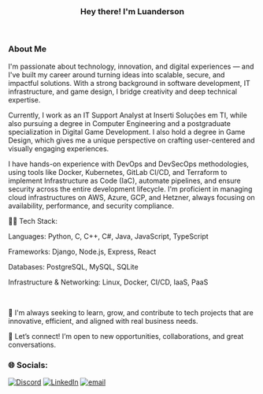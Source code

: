 </br>
<h3 align="center" size="500px">Hey there! I'm Luanderson</h3>
</br>


### About Me

<!-- <img align="right" alt="AI Generated Image" src="https://th.bing.com/th/id/OIG3.u6qGpBx7w1ALaytkDprs?w=1024&h=1024&rs=1&pid=ImgDetMain" width="400" /> -->


I'm passionate about technology, innovation, and digital experiences — and I've built my career around turning ideas into scalable, secure, and impactful solutions. With a strong background in software development, IT infrastructure, and game design, I bridge creativity and deep technical expertise.

Currently, I work as an IT Support Analyst at Inserti Soluções em TI, while also pursuing a degree in Computer Engineering and a postgraduate specialization in Digital Game Development. I also hold a degree in Game Design, which gives me a unique perspective on crafting user-centered and visually engaging experiences.

I have hands-on experience with DevOps and DevSecOps methodologies, using tools like Docker, Kubernetes, GitLab CI/CD, and Terraform to implement Infrastructure as Code (IaC), automate pipelines, and ensure security across the entire development lifecycle. I'm proficient in managing cloud infrastructures on AWS, Azure, GCP, and Hetzner, always focusing on availability, performance, and security compliance.

👨‍💻 Tech Stack:

Languages: Python, C, C++, C#, Java, JavaScript, TypeScript

Frameworks: Django, Node.js, Express, React

Databases: PostgreSQL, MySQL, SQLite

Infrastructure & Networking: Linux, Docker, CI/CD, IaaS, PaaS

<br/>

🔭 I'm always seeking to learn, grow, and contribute to tech projects that are innovative, efficient, and aligned with real business needs.

📩 Let’s connect! I’m open to new opportunities, collaborations, and great conversations.


### 🌐 Socials:
[![Discord](https://img.shields.io/badge/Discord-%237289DA.svg?logo=discord&logoColor=white)](https://discord.com/users/517071325819305995) [![LinkedIn](https://img.shields.io/badge/LinkedIn-%230077B5.svg?logo=linkedin&logoColor=white)](https://linkedin.com/in/luanderson-mendes) [![email](https://img.shields.io/badge/Email-D14836?logo=gmail&logoColor=white)](mailto:contato@luanderson.dev.br) 


<br />

<!-- <a href='https://luanderson.dev.br' target='__blak'>![website](https://img.shields.io/badge/luanderson.dev.br-%230db7ed.svg?style=for-the-badge)![status](https://img.shields.io/website-up-down-green-red/https/luanderson.dev.br?style=for-the-badge)</a> -->
